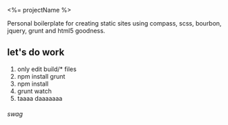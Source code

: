 <%= projectName %>

Personal boilerplate for creating static sites using compass, scss, bourbon, jquery, grunt and html5 goodness.

## let's do work
1.  only edit build/* files
2.  npm install grunt
3.  npm install
4.  grunt watch
5.  taaaa daaaaaaa

###### swag